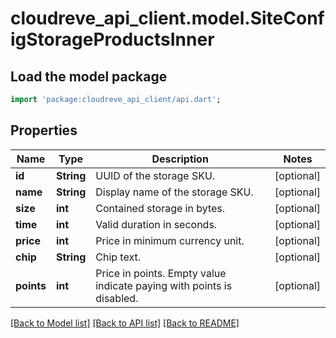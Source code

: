 # cloudreve_api_client.model.SiteConfigStorageProductsInner

## Load the model package
```dart
import 'package:cloudreve_api_client/api.dart';
```

## Properties
Name | Type | Description | Notes
------------ | ------------- | ------------- | -------------
**id** | **String** | UUID of the storage SKU. | [optional] 
**name** | **String** | Display name of the storage SKU. | [optional] 
**size** | **int** | Contained storage in bytes. | [optional] 
**time** | **int** | Valid duration in seconds. | [optional] 
**price** | **int** | Price in minimum currency unit. | [optional] 
**chip** | **String** | Chip text. | [optional] 
**points** | **int** | Price in points. Empty value indicate paying with points is disabled. | [optional] 

[[Back to Model list]](../README.md#documentation-for-models) [[Back to API list]](../README.md#documentation-for-api-endpoints) [[Back to README]](../README.md)


